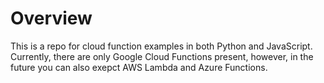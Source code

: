 # Overview
This is a repo for cloud function examples in both Python and JavaScript. Currently, there are only Google Cloud Functions present, however, in the future you can also exepct AWS Lambda and Azure Functions.
